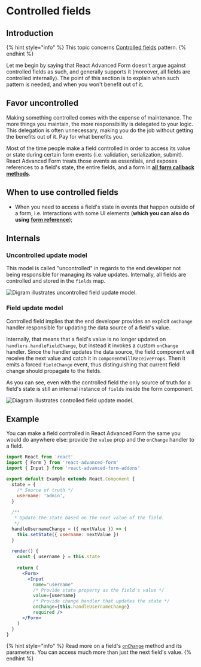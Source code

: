 # Controlled fields

## Introduction

{% hint style="info" %}
This topic concerns [Controlled fields](https://reactjs.org/docs/forms.html#controlled-components) pattern.
{% endhint %}

Let me begin by saying that React Advanced Form doesn't argue against controlled fields as such, and generally supports it \(moreover, all fields are controlled internally\). The point of this section is to explain when such pattern is needed, and when you won't benefit out of it.

## Favor uncontrolled

Making something controlled comes with the expense of maintenance. The more things you maintain, the more responsibility is delegated to your logic. This delegation is often unnecessary, making you do the job without getting the benefits out of it. Pay for what benefits you.

Most of the time people make a field controlled in order to access its value or state during certain form events \(i.e. validation, serialization, submit\). React Advanced Form treats those events as essentials, and exposes references to a field's state, the entire fields, and a form in [**all** **form callback methods**](../components/form/callbacks/).

## When to use controlled fields

* When you need to access a field's state in events that happen outside of a form, i.e. interactions with some UI elements \(**which you can also do using** [**form reference**](referencing.md#component-reference)\);

## Internals

### Uncontrolled update model

This model is called "uncontrolled" in regards to the end developer not being responsible for managing its value updates. Internally, all fields are controlled and stored in the `fields` map.

![Digram illustrates uncontrolled field update model.](../.gitbook/assets/raf-update-model-1.png)

### Field update model

Controlled field implies that the end developer provides an explicit `onChange` handler responsible for updating the data source of a field's value.

Internally, that means that a field's value is no longer updated on `handlers.handleFieldChange`, but instead it invokes a custom `onChange` handler. Since the handler updates the data source, the field component will receive the next value and catch it in `componentWillReceiveProps`. Then it emits a forced `fieldChange` event, thus distinguishing that current field change should propagate to the fields.

As you can see, even with the controlled field the only source of truth for a field's state is still an internal instance of `fields` inside the form component.

![Diagram illustrates controlled field update model.](../.gitbook/assets/raf-update-model-page-2-1.png)

## Example

You can make a field controlled in React Advanced Form the same you would do anywhere else: provide the `value` prop and the `onChange` handler to a field.

```jsx
import React from 'react'
import { Form } from 'react-advanced-form'
import { Input } from 'react-advanced-form-addons'

export default Example extends React.Component {
  state = {
    /* Source of truth */
    username: 'admin',
  }
  
  /**
   * Update the state based on the next value of the field.
   */
  handleUsernameChange = ({ nextValue }) => {
    this.setState({ username: nextValue })
  }
  
  render() {
    const { username } = this.state
    
    return (
      <Form>
        <Input
          name="username"
          /* Provide state property as the field's value */
          value={username}
          /* Provide change handler that updates the state */
          onChange={this.handleUsernameChange}
          required />
      </Form>
    )
  }
}
```

{% hint style="info" %}
Read more on a field's [`onChange`](../components/field/callbacks/on-change.md) method and its parameters. You can access much more than just the next field's value.
{% endhint %}

